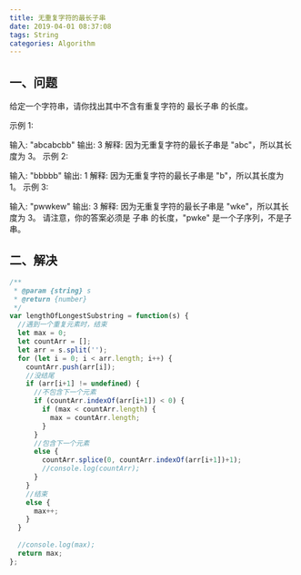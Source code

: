 ```yaml
---
title: 无重复字符的最长子串
date: 2019-04-01 08:37:08
tags: String
categories: Algorithm 
---
```


## 一、问题

给定一个字符串，请你找出其中不含有重复字符的 最长子串 的长度。

示例 1:

输入: "abcabcbb"
输出: 3 
解释: 因为无重复字符的最长子串是 "abc"，所以其长度为 3。
示例 2:

输入: "bbbbb"
输出: 1
解释: 因为无重复字符的最长子串是 "b"，所以其长度为 1。
示例 3:

输入: "pwwkew"
输出: 3
解释: 因为无重复字符的最长子串是 "wke"，所以其长度为 3。
     请注意，你的答案必须是 子串 的长度，"pwke" 是一个子序列，不是子串。

## 二、解决

``` js
/**
 * @param {string} s
 * @return {number}
 */
var lengthOfLongestSubstring = function(s) {
  //遇到一个重复元素时，结束
  let max = 0;
  let countArr = [];
  let arr = s.split('');
  for (let i = 0; i < arr.length; i++) {
    countArr.push(arr[i]);
    //没结尾
    if (arr[i+1] != undefined) {
      //不包含下一个元素
      if (countArr.indexOf(arr[i+1]) < 0) {
        if (max < countArr.length) {
          max = countArr.length; 
        } 
      } 
      //包含下一个元素
      else {
        countArr.splice(0, countArr.indexOf(arr[i+1])+1);
        //console.log(countArr);
      }           
    } 
    //结束
    else {
      max++;
    }  
  }
  
  //console.log(max);
  return max;
};
```
 